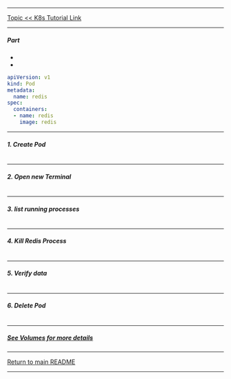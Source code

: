 *********************************************************************
[Topic << K8s Tutorial Link](https://kubernetes.io/docs/tasks/)
*********************************************************************
##### Part 
*
* 
```yaml
apiVersion: v1
kind: Pod
metadata:
  name: redis
spec:
  containers:
  - name: redis
    image: redis
```
*********************************************************************
##### 1. Create Pod
```shell

```
*********************************************************************
##### 2. Open new Terminal
```shell

```
*********************************************************************
##### 3. list running processes
```shell

```
*********************************************************************
##### 4. Kill Redis Process
```shell

```
*********************************************************************
##### 5. Verify data  
```shell

```
*********************************************************************
##### 6. Delete Pod
```shell

```
*********************************************************************
##### [See Volumes for more details](https://kubernetes.io/docs/concepts/storage/volumes/)
*********************************************************************
[Return to main README](https://github.com/dmitriyshub/kube-hub)
*********************************************************************